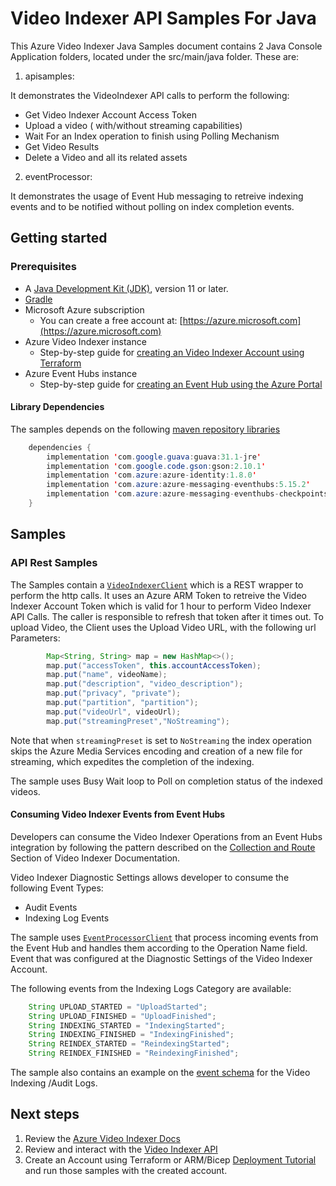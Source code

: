 # Video Indexer API Samples For Java

This Azure Video Indexer Java Samples document contains 2 Java Console Application folders, located under the src/main/java folder. These are:

1. apisamples: 

It demonstrates the VideoIndexer API calls to perform the following:  
  - Get Video Indexer Account Access Token
  - Upload a video ( with/without streaming capabilities)
  - Wait For an Index operation to finish using Polling Mechanism
  - Get Video Results 
  - Delete a Video and all its related assets

2. eventProcessor: 

It demonstrates the usage of Event Hub messaging to retreive indexing events and to be notified without polling on index completion events.

## Getting started

### Prerequisites

- A [Java Development Kit (JDK)][jdk_link], version 11 or later.
- [Gradle][gradle]
- Microsoft Azure subscription
  - You can create a free account at: [https://azure.microsoft.com](https://azure.microsoft.com)
- Azure Video Indexer instance
  - Step-by-step guide for [creating an Video Indexer Account using Terraform][vi_terrafor_create]
- Azure Event Hubs instance
  - Step-by-step guide for [creating an Event Hub using the Azure Portal][event_hubs_create]


#### Library Dependencies
The samples depends on the following [maven repository libraries][maven_repo]

```java
    dependencies {
        implementation 'com.google.guava:guava:31.1-jre'
        implementation 'com.google.code.gson:gson:2.10.1'
        implementation 'com.azure:azure-identity:1.8.0'
        implementation 'com.azure:azure-messaging-eventhubs:5.15.2'
        implementation 'com.azure:azure-messaging-eventhubs-checkpointstore-blob:1.16.3'
    }
```


## Samples

### API Rest Samples

The Samples contain a [`VideoIndexerClient`][VideoIndexerClient] which is a REST wrapper to perform the http calls.
It uses an Azure ARM Token to retreive the Video Indexer Account Token which is valid for 1 hour
to perform Video Indexer API Calls. The caller is responsible to refresh that token after it times out. 
To upload Video, the Client uses the Upload Video URL, with the following url Parameters: 

```java readme-sample-publishEvents
        Map<String, String> map = new HashMap<>();
        map.put("accessToken", this.accountAccessToken);
        map.put("name", videoName);
        map.put("description", "video_description");
        map.put("privacy", "private");
        map.put("partition", "partition");
        map.put("videoUrl", videoUrl);
        map.put("streamingPreset","NoStreaming");
```

Note that when `streamingPreset` is set to `NoStreaming` the index operation skips the Azure Media Services encoding and creation of a new file for streaming, which expedites the completion of the indexing.

The sample uses Busy Wait loop to Poll on completion status of the indexed videos.

#### Consuming Video Indexer Events from Event Hubs

Developers can consume the Video Indexer Operations from an Event Hubs integration by following the pattern described on the 
[Collection and Route][vi_collection_route] Section of Video Indexer Documentation.

Video Indexer Diagnostic Settings allows developer to consume the following Event Types:
- Audit Events
- Indexing Log Events

The sample uses [`EventProcessorClient`][EventProcessorClient] that process incoming events from the Event Hub and handles them according to the Operation Name field.
Event that was configured at the Diagnostic Settings of the Video Indexer Account.

The following events from the Indexing Logs Category are available:

```java indexing-logs-category
    String UPLOAD_STARTED = "UploadStarted";
    String UPLOAD_FINISHED = "UploadFinished";
    String INDEXING_STARTED = "IndexingStarted";
    String INDEXING_FINISHED = "IndexingFinished";
    String REINDEX_STARTED = "ReindexingStarted";
    String REINDEX_FINISHED = "ReindexingFinished";
```

The sample also contains an example on the [event schema][vi_eh_schema] for the Video Indexing /Audit Logs.

## Next steps

1. Review the [Azure Video Indexer Docs](https://learn.microsoft.com/en-us/azure/azure-video-indexer)
2. Review and interact with the [Video Indexer API][vi_api]
3. Create an Account using Terraform or ARM/Bicep [Deployment Tutorial][vi_deploy] and run those samples with the created account.



<!-- Links -->
[event_hubs_create]: https://docs.microsoft.com/azure/event-hubs/event-hubs-create
[vi_terrafor_create]: https://github.com/Azure-Samples/media-services-video-indexer/tree/master/Deploy-Samples/Terraform
[VideoIndexerClient]: https://github.com/Azure-Samples/media-services-video-indexer/blob/master/API-Samples/Java/app/src/main/java/apisamples/VideoIndexerClient.java
[vi_collection_route]: https://learn.microsoft.com/en-us/azure/azure-video-indexer/monitor-video-indexer#collection-and-routing
[EventProcessorClient]: https://github.com/Azure/azure-sdk-for-java/blob/main/sdk/eventhubs/azure-messaging-eventhubs/README.md#consume-events-using-an-eventprocessorclient
[jdk_link]: https://jdk.java.net/11/
[gradle]: https://gradle.org/
[maven_repo]: https://mvnrepository.com/
[vi_api]: https://api-portal.videoindexer.ai/
[vi_deploy]: https://github.com/Azure-Samples/media-services-video-indexer/tree/master/Deploy-Samples
[vi_eh_schema]: https://github.com/Azure-Samples/media-services-video-indexer/blob/master/API-Samples/Java/app/src/main/java/eventprocessor/sample/sample.json
